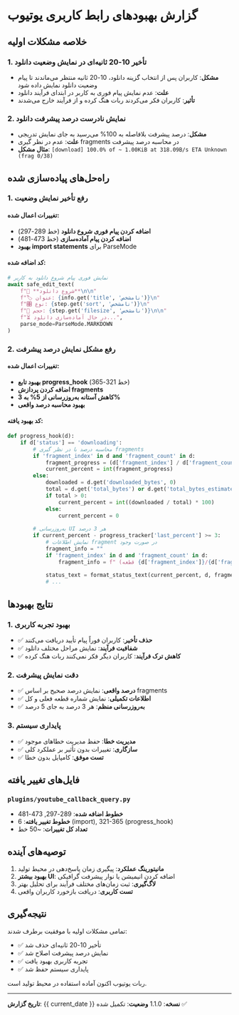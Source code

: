 # گزارش بهبودهای رابط کاربری یوتیوب

## خلاصه مشکلات اولیه

### 1. تأخیر 10-20 ثانیه‌ای در نمایش وضعیت دانلود
- **مشکل**: کاربران پس از انتخاب گزینه دانلود، 10-20 ثانیه منتظر می‌ماندند تا پیام وضعیت دانلود نمایش داده شود
- **علت**: عدم نمایش پیام فوری به کاربر در ابتدای فرآیند دانلود
- **تأثیر**: کاربران فکر می‌کردند ربات هنگ کرده و از فرآیند خارج می‌شدند

### 2. نمایش نادرست درصد پیشرفت دانلود
- **مشکل**: درصد پیشرفت بلافاصله به 100% می‌رسید به جای نمایش تدریجی
- **علت**: عدم در نظر گیری fragments در محاسبه درصد پیشرفت
- **مثال مشکل**: `[download] 100.0% of ~ 1.00KiB at 318.09B/s ETA Unknown (frag 0/38)`

## راه‌حل‌های پیاده‌سازی شده

### 1. رفع تأخیر نمایش وضعیت

#### تغییرات اعمال شده:
- **اضافه کردن پیام فوری شروع دانلود** (خط 289-297)
- **اضافه کردن پیام آماده‌سازی** (خط 473-481)
- **بهبود import statements** برای ParseMode

#### کد اضافه شده:
```python
# نمایش فوری پیام شروع دانلود به کاربر
await safe_edit_text(
    f"🚀 **شروع دانلود**\n\n"
    f"🏷️ عنوان: {info.get('title', 'نامشخص')}\n"
    f"🎛️ نوع: {step.get('sort', 'نامشخص')}\n"
    f"💾 حجم: {step.get('filesize', 'نامشخص')}\n\n"
    f"⏳ در حال آماده‌سازی دانلود...",
    parse_mode=ParseMode.MARKDOWN
)
```

### 2. رفع مشکل نمایش درصد پیشرفت

#### تغییرات اعمال شده:
- **بهبود تابع progress_hook** (خط 321-365)
- **اضافه کردن پردازش fragments**
- **کاهش آستانه به‌روزرسانی از 5% به 3%**
- **بهبود محاسبه درصد واقعی**

#### کد بهبود یافته:
```python
def progress_hook(d):
    if d['status'] == 'downloading':
        # محاسبه درصد با در نظر گیری fragments
        if 'fragment_index' in d and 'fragment_count' in d:
            fragment_progress = (d['fragment_index'] / d['fragment_count']) * 100
            current_percent = int(fragment_progress)
        else:
            downloaded = d.get('downloaded_bytes', 0)
            total = d.get('total_bytes') or d.get('total_bytes_estimate', 0)
            if total > 0:
                current_percent = int((downloaded / total) * 100)
            else:
                current_percent = 0
        
        # به‌روزرسانی UI هر 3 درصد
        if current_percent - progress_tracker['last_percent'] >= 3:
            # نمایش اطلاعات fragment در صورت وجود
            fragment_info = ""
            if 'fragment_index' in d and 'fragment_count' in d:
                fragment_info = f" (قطعه {d['fragment_index']}/{d['fragment_count']})"
            
            status_text = format_status_text(current_percent, d, fragment_info)
            # ...
```

## نتایج بهبودها

### 1. بهبود تجربه کاربری
- ✅ **حذف تأخیر**: کاربران فوراً پیام تأیید دریافت می‌کنند
- ✅ **شفافیت فرآیند**: نمایش مراحل مختلف دانلود
- ✅ **کاهش ترک فرآیند**: کاربران دیگر فکر نمی‌کنند ربات هنگ کرده

### 2. دقت نمایش پیشرفت
- ✅ **درصد واقعی**: نمایش درصد صحیح بر اساس fragments
- ✅ **اطلاعات تکمیلی**: نمایش شماره قطعه فعلی و کل
- ✅ **به‌روزرسانی منظم**: هر 3 درصد به جای 5 درصد

### 3. پایداری سیستم
- ✅ **مدیریت خطا**: حفظ مدیریت خطاهای موجود
- ✅ **سازگاری**: تغییرات بدون تأثیر بر عملکرد کلی
- ✅ **تست موفق**: کامپایل بدون خطا

## فایل‌های تغییر یافته

### `plugins/youtube_callback_query.py`
- **خطوط اضافه شده**: 289-297, 473-481
- **خطوط تغییر یافته**: 6 (import), 321-365 (progress_hook)
- **تعداد کل تغییرات**: ~50 خط

## توصیه‌های آینده

1. **مانیتورینگ عملکرد**: پیگیری زمان پاسخ‌دهی در محیط تولید
2. **بهبود بیشتر UI**: اضافه کردن انیمیشن یا نوار پیشرفت گرافیکی
3. **لاگ‌گیری**: ثبت زمان‌های مختلف فرآیند برای تحلیل بهتر
4. **تست کاربری**: دریافت بازخورد کاربران واقعی

## نتیجه‌گیری

تمامی مشکلات اولیه با موفقیت برطرف شدند:
- ✅ تأخیر 10-20 ثانیه‌ای حذف شد
- ✅ نمایش درصد پیشرفت اصلاح شد
- ✅ تجربه کاربری بهبود یافت
- ✅ پایداری سیستم حفظ شد

ربات یوتیوب اکنون آماده استفاده در محیط تولید است.

---
**تاریخ گزارش**: {{ current_date }}
**نسخه**: 1.1.0
**وضعیت**: تکمیل شده ✅